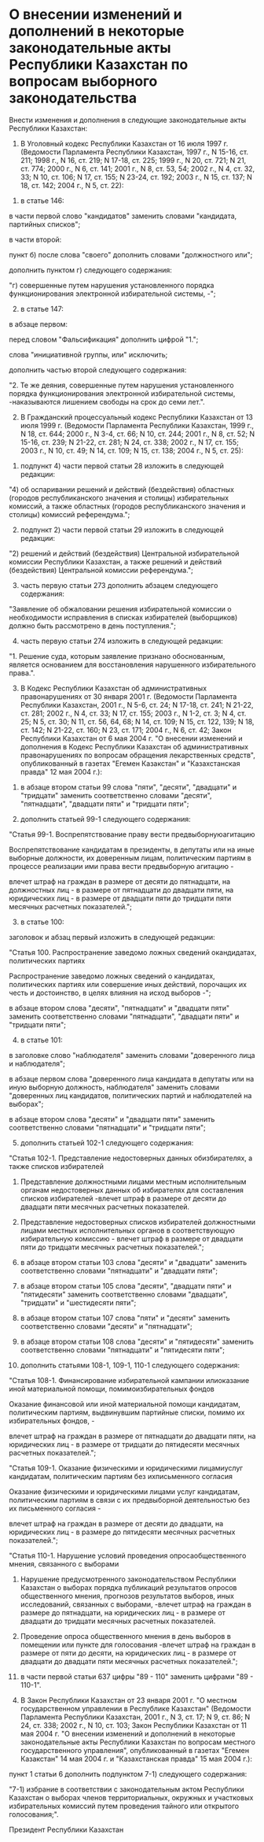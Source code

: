 # О внесении изменений и дополнений в некоторые законодательные акты Республики Казахстан по вопросам выборного законодательства

Внести изменения и дополнения в следующие законодательные акты Республики Казахстан:

1. В Уголовный кодекс Республики Казахстан от 16 июля 1997 г. (Ведомости Парламента Республики Казахстан, 1997 г., N 15-16, ст. 211; 1998 г., N 16, ст. 219; N 17-18, ст. 225; 1999 г., N 20, ст. 721; N 21, ст. 774; 2000 г., N 6, ст. 141; 2001 г., N 8, ст. 53, 54; 2002 г., N 4, ст. 32, 33; N 10, ст. 106; N 17, ст. 155; N 23-24, ст. 192; 2003 г., N 15, ст. 137; N 18, ст. 142; 2004 г., N 5, ст. 22):

1) в статье 146:

в части первой слово "кандидатов" заменить словами "кандидата, партийных списков";

в части второй:

пункт б) после слова "своего" дополнить словами "должностного или";

дополнить пунктом г) следующего содержания:

"г) совершенные путем нарушения установленного порядка функционирования электронной избирательной системы, -";

2) в статье 147:

в абзаце первом:

перед словом "Фальсификация" дополнить цифрой "1.";

слова "инициативной группы, или" исключить;

дополнить частью второй следующего содержания:

"2. Те же деяния, совершенные путем нарушения установленного порядка функционирования электронной избирательной системы, -наказываются лишением свободы на срок до семи лет.".

2. В Гражданский процессуальный кодекс Республики Казахстан от 13 июля 1999 г. (Ведомости Парламента Республики Казахстан, 1999 г., N 18, ст. 644; 2000 г., N 3-4, ст. 66; N 10, ст. 244; 2001 г., N 8, ст. 52; N 15-16, ст. 239; N 21-22, ст. 281; N 24, ст. 338; 2002 г., N 17, ст. 155; 2003 г., N 10, ст. 49; N 14, ст. 109; N 15, ст. 138; 2004 г., N 5, ст. 25):

1) подпункт 4) части первой статьи 28 изложить в следующей редакции:

"4) об оспаривании решений и действий (бездействия) областных (городов республиканского значения и столицы) избирательных комиссий, а также областных (городов республиканского значения и столицы) комиссий референдума.";

2) подпункт 2) части первой статьи 29 изложить в следующей редакции:

"2) решений и действий (бездействия) Центральной избирательной комиссии Республики Казахстан, а также решений и действий (бездействия) Центральной комиссии референдума.";

3) часть первую статьи 273 дополнить абзацем следующего содержания:

"Заявление об обжаловании решения избирательной комиссии о необходимости исправления в списках избирателей (выборщиков) должно быть рассмотрено в день поступления.";

4) часть первую статьи 274 изложить в следующей редакции:

"1. Решение суда, которым заявление признано обоснованным, является основанием для восстановления нарушенного избирательного права.".

3. В Кодекс Республики Казахстан об административных правонарушениях от 30 января 2001 г. (Ведомости Парламента Республики Казахстан, 2001 г., N 5-6, ст. 24; N 17-18, ст. 241; N 21-22, ст. 281; 2002 г., N 4, ст. 33; N 17, ст. 155; 2003 г., N 1-2, ст. 3; N 4, ст. 25; N 5, ст. 30; N 11, ст. 56, 64, 68; N 14, ст. 109; N 15, ст. 122, 139; N 18, ст. 142; N 21-22, ст. 160; N 23, ст. 171; 2004 г., N 6, ст. 42; Закон Республики Казахстан от 6 мая 2004 г. "О внесении изменений и дополнения в Кодекс Республики Казахстан об административных правонарушениях по вопросам обращения лекарственных средств", опубликованный в газетах "Егемен Казакстан" и "Казахстанская правда" 12 мая 2004 г.):

1) в абзаце втором статьи 99 слова "пяти", "десяти", "двадцати" и "тридцати" заменить соответственно словами "десяти", "пятнадцати", "двадцати пяти" и "тридцати пяти";

2) дополнить статьей 99-1 следующего содержания:

"Статья 99-1. Воспрепятствование праву вести предвыборнуюагитацию

Воспрепятствование кандидатам в президенты, в депутаты или на иные выборные должности, их доверенным лицам, политическим партиям в процессе реализации ими права вести предвыборную агитацию -

влечет штраф на граждан в размере от десяти до пятнадцати, на должностных лиц - в размере от пятнадцати до двадцати пяти, на юридических лиц - в размере от двадцати пяти до тридцати пяти месячных расчетных показателей.";

3) в статье 100:

заголовок и абзац первый изложить в следующей редакции:

"Статья 100. Распространение заведомо ложных сведений окандидатах, политических партиях

Распространение заведомо ложных сведений о кандидатах, политических партиях или совершение иных действий, порочащих их честь и достоинство, в целях влияния на исход выборов -";

в абзаце втором слова "десяти", "пятнадцати" и "двадцати пяти" заменить соответственно словами "пятнадцати", "двадцати пяти" и "тридцати пяти";

4) в статье 101:

в заголовке слово "наблюдателя" заменить словами "доверенного лица и наблюдателя";

в абзаце первом слова "доверенного лица кандидата в депутаты или на иную выборную должность, наблюдателя" заменить словами "доверенных лиц кандидатов, политических партий и наблюдателей на выборах";

в абзаце втором слова "десяти" и "двадцати пяти" заменить соответственно словами "пятнадцати" и "тридцати пяти";

5) дополнить статьей 102-1 следующего содержания:

"Статья 102-1. Представление недостоверных данных обизбирателях, а также списков избирателей

1. Представление должностными лицами местным исполнительным органам недостоверных данных об избирателях для составления списков избирателей -влечет штраф в размере от десяти до двадцати пяти месячных расчетных показателей.

2. Представление недостоверных списков избирателей должностными лицами местных исполнительных органов в соответствующую избирательную комиссию - влечет штраф в размере от двадцати пяти до тридцати месячных расчетных показателей.";

6) в абзаце втором статьи 103 слова "десяти" и "двадцати" заменить соответственно словами "пятнадцати" и "двадцати пяти";

7) в абзаце втором статьи 105 слова "десяти", "двадцати пяти" и "пятидесяти" заменить соответственно словами "двадцати", "тридцати" и "шестидесяти пяти";

8) в абзаце втором статьи 107 слова "пяти" и "десяти" заменить соответственно словами "десяти" и "пятнадцати";

9) в абзаце втором статьи 108 слова "десяти" и "пятидесяти" заменить соответственно словами "пятнадцати" и "пятидесяти пяти";

10) дополнить статьями 108-1, 109-1, 110-1 следующего содержания:

"Статья 108-1. Финансирование избирательной кампании илиоказание иной материальной помощи, помимоизбирательных фондов

Оказание финансовой или иной материальной помощи кандидатам, политическим партиям, выдвинувшим партийные списки, помимо их избирательных фондов, -

влечет штраф на граждан в размере от пятнадцати до двадцати пяти, на юридических лиц - в размере от тридцати до пятидесяти месячных расчетных показателей.";

"Статья 109-1. Оказание физическими и юридическими лицамиуслуг кандидатам, политическим партиям без ихписьменного согласия

Оказание физическими и юридическими лицами услуг кандидатам, политическим партиям в связи с их предвыборной деятельностью без их письменного согласия -

влечет штраф на граждан в размере от десяти до двадцати, на юридических лиц - в размере до пятидесяти месячных расчетных показателей.";

"Статья 110-1. Нарушение условий проведения опросаобщественного мнения, связанного с выборами

1. Нарушение предусмотренного законодательством Республики Казахстан о выборах порядка публикаций результатов опросов общественного мнения, прогнозов результатов выборов, иных исследований, связанных с выборами, -влечет штраф на граждан в размере до пятнадцати, на юридических лиц - в размере от двадцати до тридцати месячных расчетных показателей.

2. Проведение опроса общественного мнения в день выборов в помещении или пункте для голосования -влечет штраф на граждан в размере от пяти до десяти, на юридических лиц - в размере от двадцати до двадцати пяти месячных расчетных показателей.";

11) в части первой статьи 637 цифры "89 - 110" заменить цифрами "89 - 110-1".

4. В Закон Республики Казахстан от 23 января 2001 г. "О местном государственном управлении в Республике Казахстан" (Ведомости Парламента Республики Казахстан, 2001 г., N 3, ст. 17; N 9, ст. 86; N 24, ст. 338; 2002 г., N 10, ст. 103; Закон Республики Казахстан от 11 мая 2004 г. "О внесении изменений и дополнений в некоторые законодательные акты Республики Казахстан по вопросам местного государственного управления", опубликованный в газетах "Егемен Казакстан" 14 мая 2004 г. и "Казахстанская правда" 15 мая 2004 г.):

пункт 1 статьи 6 дополнить подпунктом 7-1) следующего содержания:

"7-1) избрание в соответствии с законодательным актом Республики Казахстан о выборах членов территориальных, окружных и участковых избирательных комиссий путем проведения тайного или открытого голосования;".

Президент Республики Казахстан

